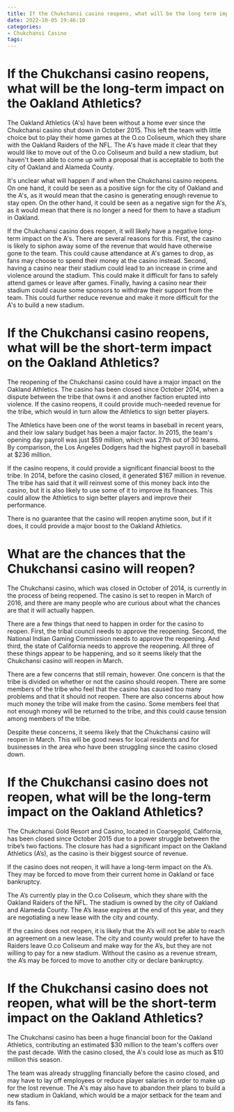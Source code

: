 ```yaml
---
title: If the Chukchansi casino reopens, what will be the long term impact on the Oakland Athletics
date: 2022-10-05 19:46:10
categories:
- Chukchansi Casino
tags:
---
```



#  If the Chukchansi casino reopens, what will be the long-term impact on the Oakland Athletics?

The Oakland Athletics (A's) have been without a home ever since the Chukchansi casino shut down in October 2015. This left the team with little choice but to play their home games at the O.co Coliseum, which they share with the Oakland Raiders of the NFL. The A's have made it clear that they would like to move out of the O.co Coliseum and build a new stadium, but haven't been able to come up with a proposal that is acceptable to both the city of Oakland and Alameda County.

It's unclear what will happen if and when the Chukchansi casino reopens. On one hand, it could be seen as a positive sign for the city of Oakland and the A's, as it would mean that the casino is generating enough revenue to stay open. On the other hand, it could be seen as a negative sign for the A's, as it would mean that there is no longer a need for them to have a stadium in Oakland.

If the Chukchansi casino does reopen, it will likely have a negative long-term impact on the A's. There are several reasons for this. First, the casino is likely to siphon away some of the revenue that would have otherwise gone to the team. This could cause attendance at A's games to drop, as fans may choose to spend their money at the casino instead. Second, having a casino near their stadium could lead to an increase in crime and violence around the stadium. This could make it difficult for fans to safely attend games or leave after games. Finally, having a casino near their stadium could cause some sponsors to withdraw their support from the team. This could further reduce revenue and make it more difficult for the A's to build a new stadium.

#  If the Chukchansi casino reopens, what will be the short-term impact on the Oakland Athletics?

The reopening of the Chukchansi casino could have a major impact on the Oakland Athletics. The casino has been closed since October 2014, when a dispute between the tribe that owns it and another faction erupted into violence. If the casino reopens, it could provide much-needed revenue for the tribe, which would in turn allow the Athletics to sign better players.

The Athletics have been one of the worst teams in baseball in recent years, and their low salary budget has been a major factor. In 2015, the team's opening day payroll was just $59 million, which was 27th out of 30 teams. By comparison, the Los Angeles Dodgers had the highest payroll in baseball at $236 million.

If the casino reopens, it could provide a significant financial boost to the tribe. In 2014, before the casino closed, it generated $167 million in revenue. The tribe has said that it will reinvest some of this money back into the casino, but it is also likely to use some of it to improve its finances. This could allow the Athletics to sign better players and improve their performance.

There is no guarantee that the casino will reopen anytime soon, but if it does, it could provide a major boost to the Oakland Athletics.

#  What are the chances that the Chukchansi casino will reopen?

The Chukchansi casino, which was closed in October of 2014, is currently in the process of being reopened. The casino is set to reopen in March of 2016, and there are many people who are curious about what the chances are that it will actually happen.

There are a few things that need to happen in order for the casino to reopen. First, the tribal council needs to approve the reopening. Second, the National Indian Gaming Commission needs to approve the reopening. And third, the state of California needs to approve the reopening. All three of these things appear to be happening, and so it seems likely that the Chukchansi casino will reopen in March.

There are a few concerns that still remain, however. One concern is that the tribe is divided on whether or not the casino should reopen. There are some members of the tribe who feel that the casino has caused too many problems and that it should not reopen. There are also concerns about how much money the tribe will make from the casino. Some members feel that not enough money will be returned to the tribe, and this could cause tension among members of the tribe.

Despite these concerns, it seems likely that the Chukchansi casino will reopen in March. This will be good news for local residents and for businesses in the area who have been struggling since the casino closed down.

#  If the Chukchansi casino does not reopen, what will be the long-term impact on the Oakland Athletics?

The Chukchansi Gold Resort and Casino, located in Coarsegold, California, has been closed since October 2015 due to a power struggle between the tribe’s two factions. The closure has had a significant impact on the Oakland Athletics (A’s), as the casino is their biggest source of revenue.

If the casino does not reopen, it will have a long-term impact on the A’s. They may be forced to move from their current home in Oakland or face bankruptcy.

The A’s currently play in the O.co Coliseum, which they share with the Oakland Raiders of the NFL. The stadium is owned by the city of Oakland and Alameda County. The A’s lease expires at the end of this year, and they are negotiating a new lease with the city and county.

If the casino does not reopen, it is likely that the A’s will not be able to reach an agreement on a new lease. The city and county would prefer to have the Raiders leave O.co Coliseum and make way for the A’s, but they are not willing to pay for a new stadium. Without the casino as a revenue stream, the A’s may be forced to move to another city or declare bankruptcy.

#  If the Chukchansi casino does not reopen, what will be the short-term impact on the Oakland Athletics?

The Chukchansi casino has been a huge financial boon for the Oakland Athletics, contributing an estimated $30 million to the team's coffers over the past decade. With the casino closed, the A's could lose as much as $10 million this season.

The team was already struggling financially before the casino closed, and may have to lay off employees or reduce player salaries in order to make up for the lost revenue. The A's may also have to abandon their plans to build a new stadium in Oakland, which would be a major setback for the team and its fans.